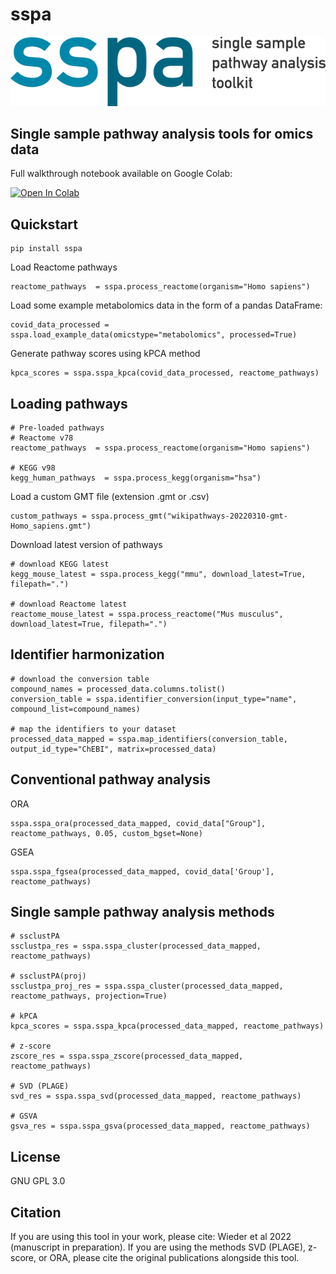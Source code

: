 # sspa
![sspa_logo](sspa_logo.png)


## Single sample pathway analysis tools for omics data

Full walkthrough notebook available on Google Colab:

[![Open In Colab](https://colab.research.google.com/assets/colab-badge.svg)](https://colab.research.google.com/drive/11e4G7hulpVgUXlEHktZMnjzQAaXcFEeb)

## Quickstart
```
pip install sspa
```
Load Reactome pathways
```
reactome_pathways  = sspa.process_reactome(organism="Homo sapiens")
```

Load some example metabolomics data in the form of a pandas DataFrame:

```
covid_data_processed = sspa.load_example_data(omicstype="metabolomics", processed=True)
```

Generate pathway scores using kPCA method

```
kpca_scores = sspa.sspa_kpca(covid_data_processed, reactome_pathways)
```

## Loading pathways 
```
# Pre-loaded pathways
# Reactome v78
reactome_pathways  = sspa.process_reactome(organism="Homo sapiens")

# KEGG v98
kegg_human_pathways  = sspa.process_kegg(organism="hsa")
```

Load a custom GMT file (extension .gmt or .csv)
```
custom_pathways = sspa.process_gmt("wikipathways-20220310-gmt-Homo_sapiens.gmt")
```

Download latest version of pathways
```
# download KEGG latest
kegg_mouse_latest = sspa.process_kegg("mmu", download_latest=True, filepath=".")

# download Reactome latest
reactome_mouse_latest = sspa.process_reactome("Mus musculus", download_latest=True, filepath=".")
```

## Identifier harmonization 
```
# download the conversion table
compound_names = processed_data.columns.tolist()
conversion_table = sspa.identifier_conversion(input_type="name", compound_list=compound_names)

# map the identifiers to your dataset
processed_data_mapped = sspa.map_identifiers(conversion_table, output_id_type="ChEBI", matrix=processed_data)
```

## Conventional pathway analysis
ORA
```
sspa.sspa_ora(processed_data_mapped, covid_data["Group"], reactome_pathways, 0.05, custom_bgset=None)
```

GSEA
```
sspa.sspa_fgsea(processed_data_mapped, covid_data['Group'], reactome_pathways)
```

## Single sample pathway analysis methods
```
# ssclustPA
ssclustpa_res = sspa.sspa_cluster(processed_data_mapped, reactome_pathways)

# ssclustPA(proj)
ssclustpa_proj_res = sspa.sspa_cluster(processed_data_mapped, reactome_pathways, projection=True)

# kPCA
kpca_scores = sspa.sspa_kpca(processed_data_mapped, reactome_pathways)

# z-score
zscore_res = sspa.sspa_zscore(processed_data_mapped, reactome_pathways)

# SVD (PLAGE)
svd_res = sspa.sspa_svd(processed_data_mapped, reactome_pathways)

# GSVA
gsva_res = sspa.sspa_gsva(processed_data_mapped, reactome_pathways)
```


## License
GNU GPL 3.0

## Citation
If you are using this tool in your work, please cite: Wieder et al 2022 (manuscript in preparation).
If you are using the methods SVD (PLAGE), z-score, or ORA, please cite the original publications alongside this tool.